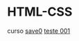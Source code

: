 # HTML-CSS
 curso 
 <a href="https://paulo1707.github.io/HTML-CSS/2trabalho">save0</a>
 <a href="https://paulo1707.github.io/HTML-CSS/exe001">teste 001</a>
